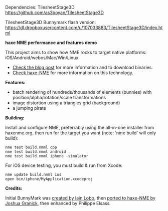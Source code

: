 Dependencies: TilesheetStage3D
https://github.com/as3boyan/TilesheetStage3D

TilesheetStage3D Bunnymark flash version:
https://dl.dropboxusercontent.com/u/107033883/TilesheetStage3D/index.html


**haxe NME performance and features demo**

This project aims to show how NME rocks to target native platforms: iOS/Android/webos/Mac/Win/Linux

 - [Check the blog post][1] for more information and to download binaries.
 - [Check haxe-NME][2] for more information on this technology.

**Features:**

 - batch rendering of hundreds/thousands of elements (bunnies) with position/alpha/rotation/scale transformations
 - image distortion using a triangles grid (background)
 - a jumping pirate

**Building:**

Install and configure NME, preferrably using the all-in-one installer from haxenme.org, 
then run for the target you want (note: 'nme build' will only build):

    nme test build.nmml cpp
    nme test build.nmml android
    nme test build.nmml iphone -simulator

For iOS device testing, you must build & run from Xcode:

    nme update build.nmml ios
    open bin/iphone/MyApplication.xcodeproj

**Credits:**

Initial BunnyMark was [created by Iain Lobb][3], then [ported to haxe-NME by Joshua Granick][4], then enhanced by Philippe Elsass.

[1]: http://philippe.elsass.me/2011/11/nme-ready-for-the-show/
[2]: http://haxenme.org
[3]: http://blog.iainlobb.com/2010/11/display-list-vs-blitting-results.html
[4]: http://www.joshuagranick.com/blog/?p=508
